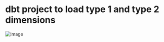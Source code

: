 # dbt project to load type 1 and type 2 dimensions
![image](https://github.com/user-attachments/assets/e576f692-1fd4-4122-af3d-1553f5748e86)

